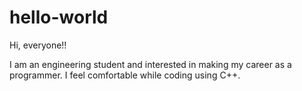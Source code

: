 # hello-world

Hi, everyone!!

I am an engineering student and interested in making my career as a programmer. 
I feel comfortable while coding using C++.
